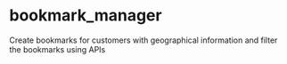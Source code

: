# bookmark_manager
Create bookmarks for customers with geographical information and filter the bookmarks using APIs
